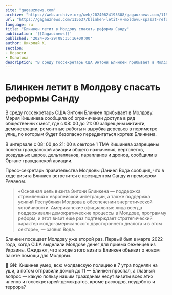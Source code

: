 ```yaml
---
site: "gagauznews.com"
archive: "https://web.archive.org/web/20240624195308/gagauznews.com/115637/blinken-letit-v-moldovu-spasat-reformy-sandu.html"
url: "https://gagauznews.com/115637/blinken-letit-v-moldovu-spasat-reformy-sandu.html"
language: ru
title: "Блинкен летит в Молдову спасать реформы Санду"
publication: '[[Gagauznews]]'
published: '2024-05-29T08:35:16+00:00'
author: Николай К.
section:
- Новости
- Политика
description: "В среду госсекретарь США Энтони Блинкен прибывает в Молдову. Мэрия Кишинева сообщила об ограничении доступа в ряд общественных мест, где с 08:00 до 21:00 запрещены митинги, демонстрации, ремонтные работы и вырубка деревьев в периметре улиц, по которым будет безопасно передвигаться кортеж Блинкена. В интервале с 08:00 до 21:00 в секторе 1 ТМА Кишинева запрещены полеты гражданской авиации общего назначения, вертолетов, воздушных шаров, дельтапланов, парапланов и дронов, сообщили в Органе гражданской авиации. Пресс-секретарь правительства Молдовы Даниел Водэ сообщил, что в ходе визита Блинкен встретится с президентом Санду и премьером Речаном. «Основная цель визита Энтони Блинкена — поддержка стремлений к европейской интеграции, […]"
---
```


# Блинкен летит в Молдову спасать реформы Санду

В среду госсекретарь США Энтони Блинкен прибывает в Молдову. Мэрия Кишинева сообщила об ограничении доступа в ряд общественных мест, где с 08: 00 до 21: 00 запрещены митинги, демонстрации, ремонтные работы и вырубка деревьев в периметре улиц, по которым будет безопасно передвигаться кортеж Блинкена.

В интервале с 08: 00 до 21: 00 в секторе 1 ТМА Кишинева запрещены полеты гражданской авиации общего назначения, вертолетов, воздушных шаров, дельтапланов, парапланов и дронов, сообщили в Органе гражданской авиации.

Пресс-секретарь правительства Молдовы Даниел Водэ сообщил, что в ходе визита Блинкен встретится с президентом Санду и премьером Речаном.

> «Основная цель визита Энтони Блинкена — поддержка стремлений к европейской интеграции, а также поддержка усилий Республики Молдова в обеспечении энергетической устойчивости. Американские официальные лица всегда поддерживали демократические процессы в Молдове, программу реформ, и этот визит еще раз подтверждает стратегический характер молдо-американского двустороннего диалога и в этом секторе», — заявил Водэ.

Блинкен посещает Молдову уже второй раз. Первый был в марте 2022 года, когда США выделили Молдове денег для приема беженцев из Украины. Ожидают, что в ходе этого визита Блинкен объявит о новом пакете помощи для Молдовы.

🔵 GN: Кишинев умер, всю молдавскую полицию в 7 утра подняли на уши, а потом отправили домой до 11 — Блинкен проспал, а главный вопрос — какую пользу нашим гражданам несут визиты всех этих членов и госсекретарей-демократов, кроме расходов, неудобств и террора?